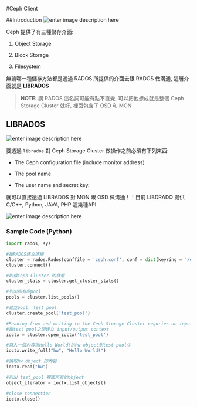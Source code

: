 

#Ceph Client

##Introduction
![enter image description here](https://lh3.googleusercontent.com/-ezLlfTyA23E/VqRGBA8tIeI/AAAAAAAACh0/3rW2kQE8jbc/s0/Image.png "ceph_client1.png")

Ceph 提供了有三種儲存介面:

1. Object Storage 

2. Block Storage

3. Filesystem

無論哪一種儲存方法都是透過 RADOS 所提供的介面去跟 RADOS 做溝通, 這層介面就是 **LIBRADOS**

>**NOTE:** 講 RADOS 這名詞可能有點不直覺, 可以把他想成就是整個 Ceph Storage Cluster 就好, 裡面包含了 OSD 和 MON 

## LIBRADOS

![enter image description here](https://lh3.googleusercontent.com/-Viq81QpeeNs/VqRIVd7YsAI/AAAAAAAACiM/MBY485HU8GI/s0/Image.png "RADOS.png")

要透過 `librados` 對 Ceph Storage Cluster 做操作之前必須有下列東西:

* The Ceph configuration file (include monitor address)

* The pool name

* The user name and secret key.

就可以直接透過 LIBRADOS 對 MON 跟 OSD 做溝通！！目前 LIBDRADO 提供  C/C++, Python, JAVA, PHP 這幾種API

![enter image description here](https://lh3.googleusercontent.com/-aJtziB97-j8/VqSQpJnWQCI/AAAAAAAACik/b9W2ty7ctEc/s0/Image.png "librados.png")

### Sample Code (Python)
```python
import rados, sys

#跟RADOS建立連線
cluster = rados.Rados(conffile = 'ceph.conf', conf = dict(keyring = '/etc/ceph/ceph.client.admin.keyring'))
cluster.connect()

#取得Ceph Cluster 的狀態
cluster_stats = cluster.get_cluster_stats()

#列出所有的pool
pools = cluster.list_pools()

#建立pool: test_pool
cluster.create_pool('test_pool')

#Reading from and writing to the Ceph Storage Cluster requries an input/output context (ioctx).
#跟test pool之間建立 input/output context
ioctx = cluster.open_ioctx('test_pool')

#寫入一個內容為Hello World!的hw object到test pool中
ioctx.write_full("hw", "Hello World!")

#讀取hw object 的內容
ioctx.read("hw")

#列出 test_pool 裡面所有的object
object_iterator = ioctx.list_objects()

#close connection
ioctx.close()
```

